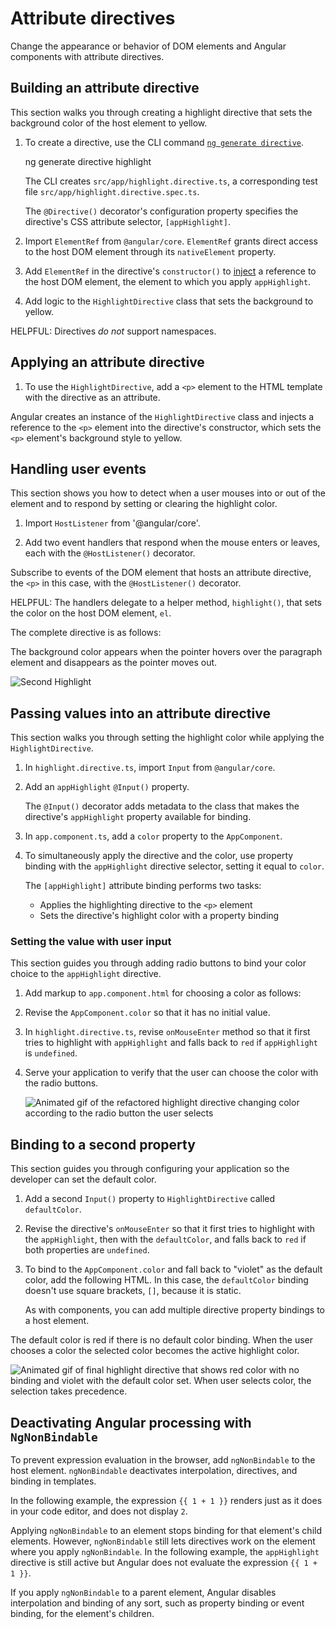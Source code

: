 # Attribute directives

Change the appearance or behavior of DOM elements and Angular components with attribute directives.

## Building an attribute directive

This section walks you through creating a highlight directive that sets the background color of the host element to yellow.

1. To create a directive, use the CLI command [`ng generate directive`](tools/cli/schematics).

    <docs-code language="shell">

    ng generate directive highlight

    </docs-code>

    The CLI creates `src/app/highlight.directive.ts`, a corresponding test file `src/app/highlight.directive.spec.ts`.

    <docs-code header="src/app/highlight.directive.ts" path="src/content/examples/attribute-directives/src/app/highlight.directive.0.ts"/>

    The `@Directive()` decorator's configuration property specifies the directive's CSS attribute selector, `[appHighlight]`.

1. Import `ElementRef` from `@angular/core`.
    `ElementRef` grants direct access to the host DOM element through its `nativeElement` property.

1. Add `ElementRef` in the directive's `constructor()` to [inject](guide/di) a reference to the host DOM element, the element to which you apply `appHighlight`.

1. Add logic to the `HighlightDirective` class that sets the background to yellow.

    <docs-code header="src/app/highlight.directive.ts" path="src/content/examples/attribute-directives/src/app/highlight.directive.1.ts"/>

HELPFUL: Directives *do not* support namespaces.

<docs-code header="src/app/app.component.avoid.html (unsupported)" path="src/content/examples/attribute-directives/src/app/app.component.avoid.html" visibleRegion="unsupported"/>

## Applying an attribute directive

1. To use the `HighlightDirective`, add a `<p>` element to the HTML template with the directive as an attribute.

    <docs-code header="src/app/app.component.html" path="src/content/examples/attribute-directives/src/app/app.component.1.html" visibleRegion="applied"/>

Angular creates an instance of the `HighlightDirective` class and injects a reference to the `<p>` element into the directive's constructor, which sets the `<p>` element's background style to yellow.

## Handling user events

This section shows you how to detect when a user mouses into or out of the element and to respond by setting or clearing the highlight color.

1. Import `HostListener` from '@angular/core'.

    <docs-code header="src/app/highlight.directive.ts (imports)" path="src/content/examples/attribute-directives/src/app/highlight.directive.2.ts" visibleRegion="imports"/>

1. Add two event handlers that respond when the mouse enters or leaves, each with the `@HostListener()` decorator.

    <docs-code header="src/app/highlight.directive.ts (mouse-methods)" path="src/content/examples/attribute-directives/src/app/highlight.directive.2.ts" visibleRegion="mouse-methods"/>

Subscribe to events of the DOM element that hosts an attribute directive, the `<p>` in this case, with the `@HostListener()` decorator.

HELPFUL: The handlers delegate to a helper method, `highlight()`, that sets the color on the host DOM element, `el`.

The complete directive is as follows:

<docs-code header="src/app/highlight.directive.ts" path="src/content/examples/attribute-directives/src/app/highlight.directive.2.ts"/>

The background color appears when the pointer hovers over the paragraph element and disappears as the pointer moves out.

<img alt="Second Highlight" src="assets/images/guide/attribute-directives/highlight-directive-anim.gif">

## Passing values into an attribute directive

This section walks you through setting the highlight color while applying the `HighlightDirective`.

1. In `highlight.directive.ts`, import `Input` from `@angular/core`.

    <docs-code header="src/app/highlight.directive.ts (imports)" path="src/content/examples/attribute-directives/src/app/highlight.directive.3.ts" visibleRegion="imports"/>

1. Add an `appHighlight` `@Input()` property.

    <docs-code header="src/app/highlight.directive.ts" path="src/content/examples/attribute-directives/src/app/highlight.directive.3.ts" visibleRegion="input"/>

    The `@Input()` decorator adds metadata to the class that makes the directive's `appHighlight` property available for binding.

1. In `app.component.ts`, add a `color` property to the `AppComponent`.

    <docs-code header="src/app/app.component.ts (class)" path="src/content/examples/attribute-directives/src/app/app.component.1.ts" visibleRegion="class"/>

1. To simultaneously apply the directive and the color, use property binding with the `appHighlight` directive selector, setting it equal to `color`.

    <docs-code header="src/app/app.component.html (color)" path="src/content/examples/attribute-directives/src/app/app.component.html" visibleRegion="color"/>

    The `[appHighlight]` attribute binding performs two tasks:

    * Applies the highlighting directive to the `<p>` element
    * Sets the directive's highlight color with a property binding

### Setting the value with user input

This section guides you through adding radio buttons to bind your color choice to the `appHighlight` directive.

1. Add markup to `app.component.html` for choosing a color as follows:

    <docs-code header="src/app/app.component.html (v2)" path="src/content/examples/attribute-directives/src/app/app.component.html" visibleRegion="v2"/>

1. Revise the `AppComponent.color` so that it has no initial value.

    <docs-code header="src/app/app.component.ts (class)" path="src/content/examples/attribute-directives/src/app/app.component.ts" visibleRegion="class"/>

1. In `highlight.directive.ts`, revise `onMouseEnter` method so that it first tries to highlight with `appHighlight` and falls back to `red` if `appHighlight` is `undefined`.

    <docs-code header="src/app/highlight.directive.ts (mouse-enter)" path="src/content/examples/attribute-directives/src/app/highlight.directive.3.ts" visibleRegion="mouse-enter"/>

1. Serve your application to verify that the user can choose the color with the radio buttons.

    <img alt="Animated gif of the refactored highlight directive changing color according to the radio button the user selects" src="assets/images/guide/attribute-directives/highlight-directive-v2-anim.gif">

## Binding to a second property

This section guides you through configuring your application so the developer can set the default color.

1. Add a second `Input()` property to `HighlightDirective` called `defaultColor`.

    <docs-code header="src/app/highlight.directive.ts (defaultColor)" path="src/content/examples/attribute-directives/src/app/highlight.directive.ts" visibleRegion="defaultColor"/>

1. Revise the directive's `onMouseEnter` so that it first tries to highlight with the `appHighlight`, then with the `defaultColor`, and falls back to `red` if both properties are `undefined`.

    <docs-code header="src/app/highlight.directive.ts (mouse-enter)" path="src/content/examples/attribute-directives/src/app/highlight.directive.ts" visibleRegion="mouse-enter"/>

1. To bind to the `AppComponent.color` and fall back to "violet" as the default color, add the following HTML.
    In this case,  the `defaultColor` binding doesn't use square brackets, `[]`, because it is static.

    <docs-code header="src/app/app.component.html (defaultColor)" path="src/content/examples/attribute-directives/src/app/app.component.html" visibleRegion="defaultColor"/>

    As with components, you can add multiple directive property bindings to a host element.

The default color is red if there is no default color binding.
When the user chooses a color the selected color becomes the active highlight color.

<img alt="Animated gif of final highlight directive that shows red color with no binding and violet with the default color set. When user selects color, the selection takes precedence." src="assets/images/guide/attribute-directives/highlight-directive-final-anim.gif">

## Deactivating Angular processing with `NgNonBindable`

To prevent expression evaluation in the browser, add `ngNonBindable` to the host element.
`ngNonBindable` deactivates interpolation, directives, and binding in templates.

In the following example, the expression `{{ 1 + 1 }}` renders just as it does in your code editor, and does not display `2`.

<docs-code header="src/app/app.component.html" linenums="false" path="src/content/examples/attribute-directives/src/app/app.component.html" visibleRegion="ngNonBindable"/>

Applying `ngNonBindable` to an element stops binding for that element's child elements.
However, `ngNonBindable` still lets directives work on the element where you apply `ngNonBindable`.
In the following example, the `appHighlight` directive is still active but Angular does not evaluate the expression `{{ 1 + 1 }}`.

<docs-code header="src/app/app.component.html" linenums="false" path="src/content/examples/attribute-directives/src/app/app.component.html" visibleRegion="ngNonBindable-with-directive"/>

If you apply `ngNonBindable` to a parent element, Angular disables interpolation and binding of any sort, such as property binding or event binding, for the element's children.
